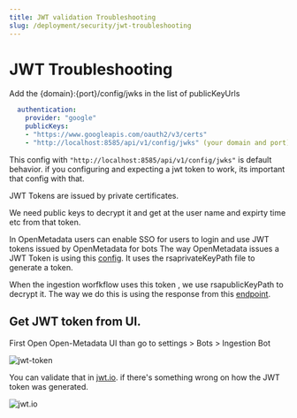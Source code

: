 ```yaml
---
title: JWT validation Troubleshooting
slug: /deployment/security/jwt-troubleshooting
---
```

# JWT Troubleshooting

Add the {domain}:{port}/config/jwks in the list of publicKeyUrls

```yaml
  authentication:
    provider: "google"
    publicKeys:
    - "https://www.googleapis.com/oauth2/v3/certs"
    - "http://localhost:8585/api/v1/config/jwks" (your domain and port)
```

This config with `"http://localhost:8585/api/v1/config/jwks"` is default behavior. if you configuring and expecting a jwt token to work, its important that config with that.

JWT Tokens are issued by private certificates.

We need public keys to decrypt it and get at the user name and expirty time etc from that token.

In OpenMetadata users can enable SSO for users to login and use JWT tokens issued by OpenMetadata for bots
The way OpenMetadata issues a JWT Token is using this [config](https://github.com/open-metadata/OpenMetadata/blob/main/conf/openmetadata.yaml#L155). It uses the rsaprivateKeyPath file to generate a token.

When the ingestion worfkflow uses this token , we use rsapublicKeyPath to decrypt it. The way we do this is using the response from this [endpoint](http://localhost:8585/api/v1/config/jwks).


## Get JWT token from UI.

First Open Open-Metadata UI than go to settings > Bots > Ingestion Bot

<div className="w-100 flex justify-center">
<Image
  src="/images/deployment/troubleshoot/jwt-token.png"
  alt="jwt-token"
  caption="jwt-token"
/>
</div>

You can validate that in [jwt.io](https://jwt.io/). if there's something wrong on how the JWT token was generated.

<div className="w-100 flex justify-center">
<Image
  src="/images/deployment/troubleshoot/jwt-validation.png"
  alt="jwt.io"
  caption="jwt-validation"
/>
</div>
